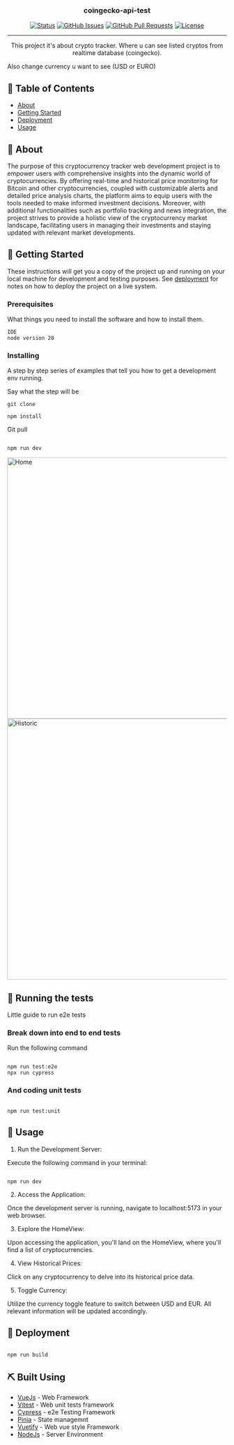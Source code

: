 <h3 align="center">coingecko-api-test</h3>

<div align="center">

[![Status](https://img.shields.io/badge/status-active-success.svg)]()
[![GitHub Issues](https://img.shields.io/github/issues/kylelobo/The-Documentation-Compendium.svg)](https://github.com/kylelobo/The-Documentation-Compendium/issues)
[![GitHub Pull Requests](https://img.shields.io/github/issues-pr/kylelobo/The-Documentation-Compendium.svg)](https://github.com/kylelobo/The-Documentation-Compendium/pulls)
[![License](https://img.shields.io/badge/license-MIT-blue.svg)](/LICENSE)

</div>

---

<p align="center"> This project it's about crypto tracker. Where u can see listed cryptos from realtime database (coingecko).

Also change currency u want to see (USD or EURO)
<br>

</p>

## 📝 Table of Contents

- [About](#about)
- [Getting Started](#getting_started)
- [Deployment](#deployment)
- [Usage](#usage)

## 🧐 About <a name = "about"></a>

The purpose of this cryptocurrency tracker web development project is to empower users with comprehensive insights into the dynamic world of cryptocurrencies. By offering real-time and historical price monitoring for Bitcoin and other cryptocurrencies, coupled with customizable alerts and detailed price analysis charts, the platform aims to equip users with the tools needed to make informed investment decisions. Moreover, with additional functionalities such as portfolio tracking and news integration, the project strives to provide a holistic view of the cryptocurrency market landscape, facilitating users in managing their investments and staying updated with relevant market developments.

## 🏁 Getting Started <a name = "getting_started"></a>

These instructions will get you a copy of the project up and running on your local machine for development and testing purposes. See [deployment](#deployment) for notes on how to deploy the project on a live system.

### Prerequisites

What things you need to install the software and how to install them.

```
IDE
node version 20
```

### Installing

A step by step series of examples that tell you how to get a development env running.

Say what the step will be

```
git clone
```

```
npm install
```

Git pull

```

npm run dev

```

<img width="600px" height="600px" src="https://i.imgur.com/4Us7pDL.png" alt="Home">
<img width="600px" height="600px" src="https://i.imgur.com/H5BlyLH.png" alt="Historic">

## 🔧 Running the tests <a name = "tests"></a>

Little guide to run e2e tests

### Break down into end to end tests

Run the following command

```

npm run test:e2e
npx run cypress

```

### And coding unit tests

```

npm run test:unit

```

## 🎈 Usage <a name="usage"></a>

1. Run the Development Server:

Execute the following command in your terminal:

```

npm run dev

```

2. Access the Application:

Once the development server is running, navigate to localhost:5173 in your web browser.

3. Explore the HomeView:

Upon accessing the application, you'll land on the HomeView, where you'll find a list of cryptocurrencies.

4. View Historical Prices:

Click on any cryptocurrency to delve into its historical price data.

5. Toggle Currency:

Utilize the currency toggle feature to switch between USD and EUR. All relevant information will be updated accordingly.

## 🚀 Deployment <a name = "deployment"></a>

```

npm run build

```

## ⛏️ Built Using <a name = "built_using"></a>

- [VueJs](https://vuejs.org/) - Web Framework
- [Vitest](https://vitest.dev/) - Web unit tests framework
- [Cypress](https://www.cypress.io/) - e2e Testing Framework
- [Pinia](https://pinia.vuejs.org/introduction.html) - State managemnt
- [Vuetify](https://vuetifyjs.com/en/) - Web vue style Framework
- [NodeJs](https://nodejs.org/en/) - Server Environment

```

```
